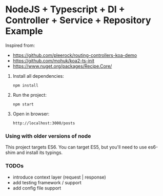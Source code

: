 # NodeJS + Typescript + DI + Controller + Service + Repository Example

Inspired from:
- https://github.com/pleerock/routing-controllers-koa-demo
- https://github.com/mohuk/koa2-ts-init
- https://www.nuget.org/packages/Recipe.Core/

1. Install all dependencies:

    `npm install`
    
2. Run the project:

    `npm start`
    
3. Open in browser:
 
    `http://localhost:3000/posts`

### Using with older versions of node

This project targets ES6. 
You can target ES5, but you'll need to use es6-shim and install its typings.

### TODOs

- introduce context layer (request | response)
- add testing framework / support
- add config file support
